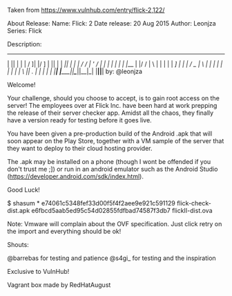 Taken from https://www.vulnhub.com/entry/flick-2,122/ 

About Release:
    Name: Flick: 2
    Date release: 20 Aug 2015
    Author: Leonjza
    Series: Flick

Description:
 _____  _      ____   __  __  _      ____  ____
|     || |    |    | /  ]|  |/ ]    |    ||    |
|   __|| |     |  | /  / |  ' /      |  |  |  |
|  |_  | |___  |  |/  /  |    \      |  |  |  |
|   _] |     | |  /   \_ |     \     |  |  |  |
|  |   |     | |  \     ||  .  |     |  |  |  |
|__|   |_____||____\____||__|\_|    |____||____|
                                    by: @leonjza

Welcome!

Your challenge, should you choose to accept, is to gain root access on the server! The employees over at Flick Inc. have been hard at work prepping the release of their server checker app. Amidst all the chaos, they finally have a version ready for testing before it goes live.

You have been given a pre-production build of the Android .apk that will soon appear on the Play Store, together with a VM sample of the server that they want to deploy to their cloud hosting provider.

The .apk may be installed on a phone (though I wont be offended if you don't trust me ;]) or run in an android emulator such as the Android Studio (https://developer.android.com/sdk/index.html).

Good Luck!

$ shasum * e74061c5348fef33d00f5f4f2aee9e921c591129 flick-check-dist.apk e6fbcd5aab5ed95c54d02855fdfbad74587f3db7 flickII-dist.ova

Note: Vmware will complain about the OVF specification. Just click retry on the import and everything should be ok!

Shouts:

@barrebas for testing and patience
@s4gi_ for testing and the inspiration

Exclusive to VulnHub!
 
Vagrant box made by RedHatAugust

